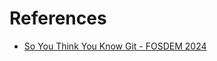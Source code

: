 # References

- [So You Think You Know Git - FOSDEM 2024](https://youtu.be/aolI_Rz0ZqY?si=p8umyGW5zCgXrMwt)